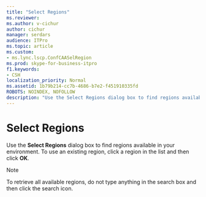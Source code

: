 ```yaml
---
title: "Select Regions"
ms.reviewer: 
ms.author: v-cichur
author: cichur
manager: serdars
audience: ITPro
ms.topic: article
ms.custom:
- ms.lync.lscp.ConfCAASelRegion
ms.prod: skype-for-business-itpro
f1.keywords:
- CSH
localization_priority: Normal
ms.assetid: 1b79b214-cc7b-4686-b7e2-f451910335fd
ROBOTS: NOINDEX, NOFOLLOW
description: "Use the Select Regions dialog box to find regions available in your environment. To use an existing region, click a region in the list and then click OK."
---
```


# Select Regions
 
Use the **Select Regions** dialog box to find regions available in your environment. To use an existing region, click a region in the list and then click **OK**.
  
> [!NOTE]
> To retrieve all available regions, do not type anything in the search box and then click the search icon. 
  

